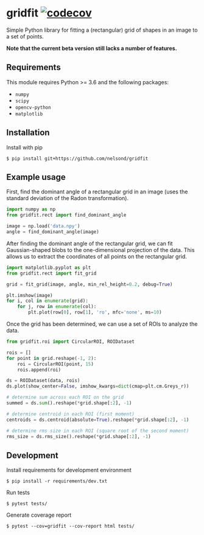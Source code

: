 # gridfit [![codecov](https://codecov.io/gh/nelsond/gridfit/branch/main/graph/badge.svg?token=BCA7549I1W)](https://codecov.io/gh/nelsond/gridfit)

Simple Python library for fitting a (rectangular) grid of shapes in an image to a set of points.

**Note that the current beta version still lacks a number of features.**

## Requirements

This module requires Python >= 3.6 and the following packages:

- `numpy`
- `scipy`
- `opencv-python`
- `matplotlib`

## Installation

Install with pip

```shell
$ pip install git+https://github.com/nelsond/gridfit
```

## Example usage

First, find the dominant angle of a rectangular grid in an image (uses the standard deviation of the Radon transformation).

```python
import numpy as np
from gridfit.rect import find_dominant_angle

image = np.load('data.npy')
angle = find_dominant_angle(image)
```

After finding the dominant angle of the rectangular grid, we can fit Gaussian-shaped blobs to the one-dimensional projection of the data.
This allows us to extract the coordinates of all points on the rectangular grid.

```python
import matplotlib.pyplot as plt
from gridfit.rect import fit_grid

grid = fit_grid(image, angle, min_rel_height=0.2, debug=True)

plt.imshow(image)
for i, col in enumerate(grid):
    for j, row in enumerate(col):
        plt.plot(row[0], row[1], 'ro', mfc='none', ms=10)
```

Once the grid has been determined, we can use a set of ROIs to analyze the data.

```python
from gridfit.roi import CircularROI, ROIDataset

rois = []
for point in grid.reshape(-1, 2):
    roi = CircularROI(point, 15)
    rois.append(roi)

ds = ROIDataset(data, rois)
ds.plot(show_center=False, imshow_kwargs=dict(cmap=plt.cm.Greys_r))

# determine sum across each ROI on the grid
summed = ds.sum().reshape(*grid.shape[:2], -1)

# determine centroid in each ROI (first moment)
centroids = ds.centroid(absolute=True).reshape(*grid.shape[:2], -1)

# determine rms size in each ROI (square root of the second moment)
rms_size = ds.rms_size().reshape(*grid.shape[:2], -1)
```

## Development

Install requirements for development environment

```shell
$ pip install -r requirements/dev.txt
```

Run tests

```shell
$ pytest tests/
```

Generate coverage report

```shell
$ pytest --cov=gridfit --cov-report html tests/
```